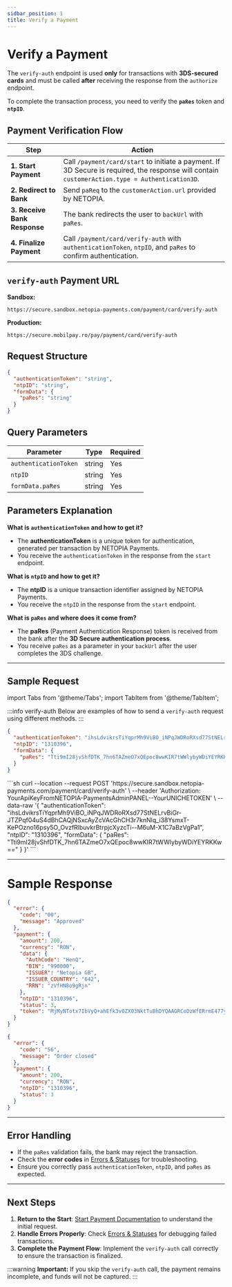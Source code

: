 ```yaml
---
sidbar_position: 1
title: Verify a Payment
---
```


# Verify a Payment

The `verify-auth` endpoint is used **only** for transactions with **3DS-secured cards** and must be called **after** receiving the response from the `authorize` endpoint.

To complete the transaction process, you need to verify the **`paRes`** token and **`ntpID`**.

## Payment Verification Flow
| **Step** | **Action** |
|----------|-----------|
| **1. Start Payment** | Call `/payment/card/start` to initiate a payment. If 3D Secure is required, the response will contain `customerAction.type = Authentication3D`. |
| **2. Redirect to Bank** | Send `paReq` to the `customerAction.url` provided by NETOPIA. |
| **3. Receive Bank Response** | The bank redirects the user to `backUrl` with `paRes`. |
| **4. Finalize Payment** | Call `/payment/card/verify-auth` with `authenticationToken`, `ntpID`, and `paRes` to confirm authentication. |

## `verify-auth` Payment URL

**Sandbox:**
```
https://secure.sandbox.netopia-payments.com/payment/card/verify-auth
```
**Production:**
```
https://secure.mobilpay.ro/pay/payment/card/verify-auth
```

## Request Structure
```json
{
  "authenticationToken": "string",
  "ntpID": "string",
  "formData": {
    "paRes": "string"
  }
}
```

## Query Parameters
| **Parameter** | **Type** | **Required** | 
|--------------|--------|------------|
| `authenticationToken` | string | Yes | 
| `ntpID` | string | Yes | 
| `formData.paRes` | string | Yes | 


## Parameters Explanation

**What is `authenticationToken` and how to get it?**
- The **authenticationToken** is a unique token for authentication, generated per transaction by NETOPIA Payments.
- You receive the `authenticationToken` in the response from the `start` endpoint.

**What is `ntpID` and how to get it?**
- The **ntpID** is a unique transaction identifier assigned by NETOPIA Payments.
- You receive the `ntpID` in the response from the `start` endpoint.

**What is `paRes` and where does it come from?**
- The **paRes** (Payment Authentication Response) token is received from the bank after the **3D Secure authentication process**.
- You receive `paRes` as a parameter in your `backUrl` after the user completes the 3DS challenge.

---

## Sample Request

import Tabs from '@theme/Tabs';
import TabItem from '@theme/TabItem';

:::info verify-auth
Below are examples of how to send a `verify-auth` request using different methods.
:::

<Tabs groupId="request-method">
  <TabItem value="json" label="JSON Request">

  ```json
  {
    "authenticationToken": "ihsLdvikrsTiYqprMh9ViBO_iNPqJWDRoRXsd77StNELrvBiGr-JTZPqf04uS4dBhCAQjNSxcAyZcVAcGhCH3r7knNlq_i38YsmxT-KePOzno16psy5O_OvzfRlbuvkrBtrpjcXyzcTi--M6uM-X1C7aBzVgPa1",
    "ntpID": "1310396",
    "formData": {
      "paRes": "Tti9mI28jvShfDTK_7hn6TAZmeO7xQEpoc8wwKIR7tWWlybyWDiYEYRKKw=="
    }
  }
  ```
  </TabItem>

  <TabItem value="curl" label="cURL Request">
  ```sh
      curl --location --request POST 'https://secure.sandbox.netopia-payments.com/payment/card/verify-auth' \
    --header 'Authorization: YourApiKeyFromNETOPIA-PaymentsAdminPANEL--YourUNICHETOKEN' \
    --data-raw '{
      "authenticationToken": "ihsLdvikrsTiYqprMh9ViBO_iNPqJWDRoRXsd77StNELrvBiGr-JTZPqf04uS4dBhCAQjNSxcAyZcVAcGhCH3r7knNlq_i38YsmxT-KePOzno16psy5O_OvzfRlbuvkrBtrpjcXyzcTi--M6uM-X1C7aBzVgPa1",
      "ntpID": "1310396",
      "formData": {
        "paRes": "Tti9mI28jvShfDTK_7hn6TAZmeO7xQEpoc8wwKIR7tWWlybyWDiYEYRKKw=="
      }
    }'
    ```
      </TabItem>
      </Tabs>



---

# Sample Response

<Tabs groupId="response-type">
  
  <TabItem value="success" label="Success Response">

  ```json
  {
    "error": {
      "code": "00",
      "message": "Approved"
    },
    "payment": {
      "amount": 200,
      "currency": "RON",
      "data": {
        "AuthCode": "HenQ",
        "BIN": "990000",
        "ISSUER": "Netopia GB",
        "ISSUER_COUNTRY": "642",
        "RRN": "zVfHN8o9gRjn"
      },
      "ntpID": "1310396",
      "status": 3,
      "token": "MjMyNTotx7IbVyQ+ahEfk3v0ZX03NktTuBhDYQAAGRCoDzWfERrmE477yJnqDCem6RTWE3S1r2L7zNbihsOCA1clluQd"
    }
  }
  ```
  </TabItem>
  <TabItem value="error" label="Error Response">

  ```json
  {
    "error": {
      "code": "56",
      "message": "Order closed"
    },
    "payment": {
      "amount": 200,
      "currency": "RON",
      "ntpID": "1310396",
      "status": 3
    }
  }
  ```
  </TabItem>
</Tabs>


---

## Error Handling

- If the `paRes` validation fails, the bank may reject the transaction.
- Check the **error codes** in [Errors & Statuses](../start/Resources/error-codes.md) for troubleshooting.
- Ensure you correctly pass `authenticationToken`, `ntpID`, and `paRes` as expected.

---

## Next Steps

1. **Return to the Start**: [Start Payment Documentation](../start/quick-start) to understand the initial request.
2. **Handle Errors Properly**: Check [Errors & Statuses](../start/Resources/error-codes.md) for debugging failed transactions.
3. **Complete the Payment Flow**: Implement the `verify-auth` call correctly to ensure the transaction is finalized.

:::warning **Important:**
If you skip the `verify-auth` call, the payment remains incomplete, and funds will not be captured.
:::
